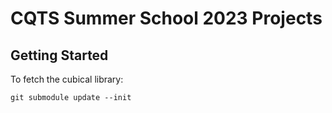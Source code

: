 # CQTS Summer School 2023 Projects

## Getting Started

To fetch the cubical library:

``` shell
git submodule update --init
```
